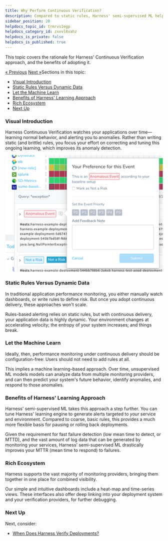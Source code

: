 ```yaml
---
title: Why Perform Continuous Verification?
description: Compared to static rules, Harness' semi-supervised ML helps you respond faster to dynamic application data.
sidebar_position: 20
helpdocs_topic_id: trmrvs1egp
helpdocs_category_id: zxxvl8vahz
helpdocs_is_private: false
helpdocs_is_published: true
---
```


This topic covers the rationale for Harness' Continuous Verification approach, and the benefits of adopting it.

 [« Previous](what-is-cv.md) [Next »](when-verify.md)Sections in this topic:

* [Visual Introduction](#visual_summary)
* [Static Rules Versus Dynamic Data](#static)
* [Let the Machine Learn](#learning)
* [Benefits of Harness' Learning Approach](#dynamic)
* [Rich Ecosystem](#ecosystem)
* [Next Up](#next_steps)


### Visual Introduction

Harness Continuous Verification watches your applications over time—learning normal behavior, and alerting you to anomalies. Rather than writing static (and brittle) rules, you focus your effort on correcting and tuning this ongoing learning, which improves its anomaly detection.

![](./static/why-cv-09.png)
### Static Rules Versus Dynamic Data

In traditional application performance monitoring, you either manually watch dashboards, or write rules to define risk. But once you adopt continuous delivery, these approaches won't scale.

Rules-based alerting relies on static rules, but with continuous delivery, your application data is highly dynamic. Your environment changes at accelerating velocity; the entropy of your system increases; and things break.


### Let the Machine Learn

Ideally, then, performance monitoring under continuous delivery should be configuration-free: Users should not need to add rules at all.

This implies a machine learning–based approach. Over time, unsupervised ML models models can analyze data from multiple monitoring providers, and can then predict your system's future behavior, identify anomalies, and respond to those anomalies.


### Benefits of Harness' Learning Approach

Harness' semi-supervised ML takes this approach a step further. You can tune Harness' learning engine to generate alerts targeted to *your* service and environment. Compared to coarse, basic rules, this provides a much more flexible basis for pausing or rolling back deployments.

Given the requirement for fast failure detection (low mean time to detect, or MTTD), and the vast amount of log data that can be generated by monitoring your services, Harness' semi-supervised ML drastically improves your MTTR (mean time to respond) to failures.


### Rich Ecosystem

Harness supports the vast majority of monitoring providers, bringing them together in one place for combined visibility.

Our simple and intuitive dashboards include a heat-map and time-series views. These interfaces also offer deep linking into your deployment system and your verification providers, for further debugging.


### Next Up

Next, consider:

* [When Does Harness Verify Deployments?](when-verify.md)

